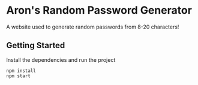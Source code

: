 # Aron's Random Password Generator 
A website used to generate random passwords from 8-20 characters!

## Getting Started
Install the dependencies and run the project
```
npm install
npm start
```